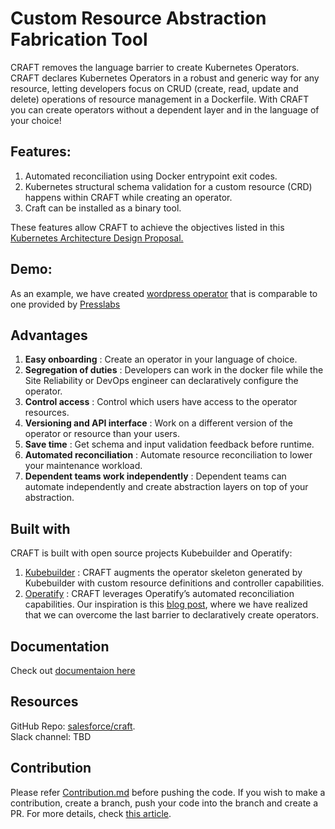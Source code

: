 # Custom Resource Abstraction Fabrication Tool

CRAFT removes the language barrier to create Kubernetes Operators. CRAFT declares Kubernetes Operators in a robust and generic way for any resource, letting developers focus on CRUD (create, read, update and delete) operations of resource management in a Dockerfile. With CRAFT you can create operators without a dependent layer and in the language of your choice!

## Features:

1. Automated reconciliation using Docker entrypoint exit codes.
2. Kubernetes structural schema validation for a custom resource (CRD) happens within CRAFT while creating an operator.
3. Craft can be installed as a binary tool. 

These features allow CRAFT to achieve the objectives listed in this [Kubernetes Architecture Design Proposal.](https://github.com/kubernetes/community/blob/master/contributors/design-proposals/architecture/declarative-application-management.md#bespoke-application-deployment)

## Demo:
As an example, we have created [wordpress operator](https://opensource.salesforce.com/craft/tutorial/index.html) that is comparable to one provided by [Presslabs](https://github.com/presslabs/wordpress-operator)

## Advantages
1. **Easy onboarding** : Create an operator in your language of choice.
2. **Segregation of duties** : Developers can work in the docker file while the Site Reliability or DevOps engineer can declaratively configure the operator.
3. **Control access** : Control which users have access to the operator resources.
4. **Versioning and API interface** : Work on a different version of the operator or resource than your users.
5. **Save time** : Get schema and input validation feedback before runtime.
6. **Automated reconciliation** : Automate resource reconciliation to lower your maintenance workload.
7. **Dependent teams work independently** : Dependent teams can automate independently and create abstraction layers on top of your abstraction.

## Built with
CRAFT is built with open source projects Kubebuilder and Operatify:

1. [Kubebuilder](https://github.com/kubernetes-sigs/kubebuilder) : CRAFT augments the operator skeleton generated by Kubebuilder with custom resource definitions and controller capabilities.
2. [Operatify](https://github.com/operatify/operatify) : CRAFT leverages Operatify’s automated reconciliation capabilities. Our inspiration is this [blog post](https://www.stephenzoio.com/kubernetes-operators-for-resource-management/), where we have realized that we can overcome the last barrier to declaratively create operators.

## Documentation
Check out [documentaion here](https://opensource.salesforce.com/craft/) 

## Resources
GitHub Repo: [salesforce/craft](https://github.com/salesforce/craft).  
Slack channel: TBD

## Contribution
Please refer [Contribution.md](Contribution.md) before pushing the code. If you wish to make a contribution, create a branch, push your code into the branch and create a PR. For more details, check [this article](https://opensource.com/article/19/7/create-pull-request-github). 
